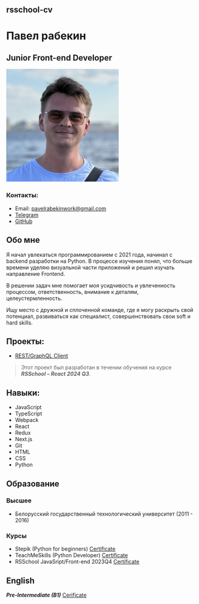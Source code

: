 ## rsschool-cv

# Павел рабекин

## Junior Front-end Developer

<img src="img\photo.jpg" width="300" height="300">

### Контакты:
- Email: pavelrabekinwork@gmail.com
- [Telegram](https://t.me/DedRobin)
- [GitHub](https://github.com/DedRobin)

## Обо мне
Я начал увлекаться программированием с 2021 года, начинал с backend разработки на Python. В процессе изучения понял, что больше времени уделяю визуальной части приложений и решил 
 изучать направление Frontend.

В решении задач мне помогает моя усидчивость и увлеченность процессом, ответственность, внимание к деталям, целеустермленность. 

Ищу место с дружной и сплоченной команде, где я могу раскрыть свой потенциал, развиваться как специалист, совершенствовать свои soft и hard skills. 

## Проекты:
- [REST/GraphQL Client](https://restgraphqlclient.netlify.app/)

> Этот проект был разработан в течении обучения на курсе ***RSSchool – React 2024 Q3***.


## Навыки:
- JavaScript
- TypeScript
- Webpack
- React
- Redux
- Next.js
- Git
- HTML
- CSS
- Python

## Образование

### Высшее
- Белорусский государственный технологический университет (2011 - 2016)

### Курсы
- Stepik (Python for beginners) [Certificate](images\stepik-certificate-python-for-beginners.pdf)
- TeachMeSkills (Python Developer) [Certificate](images\teachmeskills-certificate-python-developer.pdf)
- RSSchool JavaSript/Front-end 2023Q4 [Certificate](images\rsschool-javascript-frontend-2023q4.pdf)

## English
***Pre-Intermediate (B1)*** [Cerificate](images\streamline-english-b1.pdf) 
